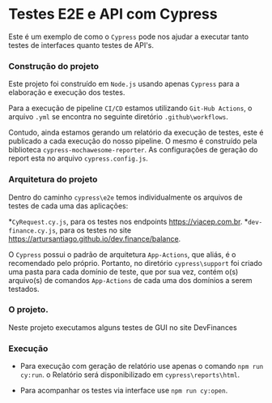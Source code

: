  # Testes E2E e API com Cypress

 Este é um exemplo de como o ```Cypress``` pode nos ajudar a executar tanto testes de interfaces quanto testes de API's.


### Construção do projeto
Este projeto foi construído em ```Node.js``` usando apenas ```Cypress``` para a elaboração e execução dos testes. 

Para a execução de pipeline ```CI/CD``` estamos utilizando ```Git-Hub Actions```, o arquivo ```.yml``` se encontra no seguinte diretório ```.github\workflows```.

Contudo, ainda estamos gerando um relatório da execução de testes, este é publicado a cada execução do nosso pipeline. O mesmo é construído pela biblioteca ```cypress-mochawesome-reporter```. As configurações de geração do report esta no arquivo ```cypress.config.js```.

### Arquitetura do projeto

Dentro do caminho ```cypress\e2e``` temos individualmente os arquivos de testes de cada uma das aplicações:

*```CyRequest.cy.js```, para os testes nos endpoints https://viacep.com.br.
*```dev-finance.cy.js```, para os testes no site https://artursantiago.github.io/dev.finance/balance.

O ```Cypress``` possui o padrão de arquitetura ```App-Actions```, que aliás, é o recomendado pelo próprio. Portanto, no diretório ```cypress\support``` foi criado uma pasta para cada domínio de teste, que por sua vez, contém o(s) arquivo(s) de comandos ```App-Actions``` de cada uma dos domínios a serem testados.

### O projeto. 

Neste projeto executamos alguns testes de GUI no site DevFinances

### Execução

* Para execução com geração de relatório use apenas o comando ```npm run cy:run```. o Relatório será disponibilizado em ```cypress\reports\html```.

* Para acompanhar os testes via interface use ```npm run cy:open```.